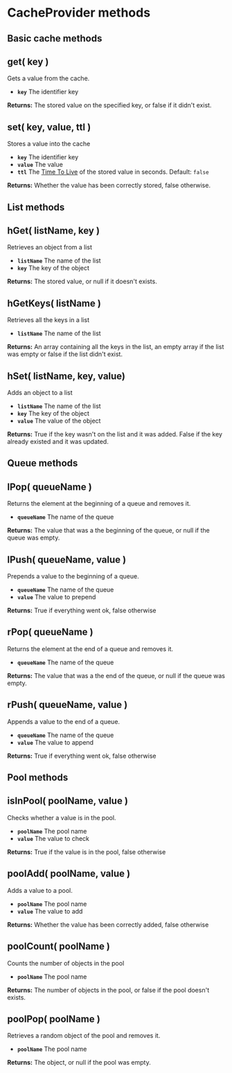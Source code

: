 # CacheProvider methods

## Basic cache methods

## get\( key \) <a id="get"></a>

Gets a value from the cache.

* **`key`** The identifier key

**Returns:** The stored value on the specified key, or false if it didn't exist.

## set\( key, value, ttl \) <a id="set"></a>

Stores a value into the cache

* **`key`** The identifier key
* **`value`** The value
* **`ttl`** The [Time To Live](../../../guide/cache-guide/#time-to-live) of the stored value in seconds. Default: `false`

**Returns:** Whether the value has been correctly stored, false otherwise.

## List methods

## hGet\( listName, key \) <a id="hget"></a>

Retrieves an object from a list

* **`listName`** The name of the list
* **`key`** The key of the object

**Returns:** The stored value, or null if it doesn't exists.

## hGetKeys\( listName \)

Retrieves all the keys in a list

* **`listName`** The name of the list

**Returns:** An array containing all the keys in the list, an empty array if the list was empty or false if the list didn't exist.

## hSet\( listName, key, value\) <a id="hset"></a>

Adds an object to a list

* **`listName`** The name of the list
* **`key`** The key of the object
* **`value`** The value of the object

**Returns:** True if the key wasn't on the list and it was added. False if the key already existed and it was updated.

## Queue methods

## lPop\( queueName \) <a id="lpop"></a>

Returns the element at the beginning of a queue and removes it.

* **`queueName`** The name of the queue

**Returns:** The value that was a the beginning of the queue, or null if the queue was empty.

## lPush\( queueName, value \) <a id="lpush"></a>

Prepends a value to the beginning of a queue.

* **`queueName`** The name of the queue
* **`value`** The value to prepend

**Returns:** True if everything went ok, false otherwise

## rPop\( queueName \) <a id="rpop"></a>

Returns the element at the end of a queue and removes it.

* **`queueName`** The name of the queue

**Returns:** The value that was a the end of the queue, or null if the queue was empty.

## rPush\( queueName, value \) <a id="rpush"></a>

Appends a value to the end of a queue.

* **`queueName`** The name of the queue
* **`value`** The value to append

**Returns:** True if everything went ok, false otherwise

## Pool methods

## isInPool\( poolName, value \) <a id="isinpool"></a>

Checks whether a value is in the pool.

* **`poolName`** The pool name
* **`value`** The value to check

**Returns:** True if the value is in the pool, false otherwise

## poolAdd\( poolName, value \) <a id="pooladd"></a>

Adds a value to a pool.

* **`poolName`** The pool name
* **`value`** The value to add

**Returns:** Whether the value has been correctly added, false otherwise

## poolCount\( poolName \) <a id="poolcount"></a>

Counts the number of objects in the pool

* **`poolName`** The pool name

**Returns:** The number of objects in the pool, or false if the pool doesn't exists.

## poolPop\( poolName \)

Retrieves a random object of the pool and removes it.

* **`poolName`** The pool name

**Returns:** The object, or null if the pool was empty.





